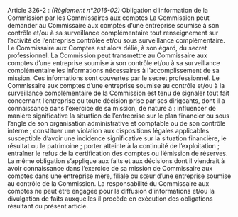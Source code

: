 Article 326-2 : _(Règlement n°2016-02)_ Obligation d’information de la Commission par les Commissaires aux comptes
La Commission peut demander au Commissaire aux comptes d’une entreprise soumise à son contrôle et/ou à sa surveillance complémentaire tout renseignement sur l’activité de l’entreprise contrôlée et/ou sous surveillance complémentaire. Le Commissaire aux Comptes est alors délié, à son égard, du secret professionnel.
La Commission peut transmettre au Commissaire aux comptes d’une entreprise soumise à son contrôle et/ou à sa surveillance complémentaire les informations nécessaires à l’accomplissement de sa mission. Ces informations sont couvertes par le secret professionnel.
Le Commissaire aux comptes d’une entreprise soumise au contrôle et/ou à la surveillance complémentaire de la Commission est tenu de signaler tout fait concernant l’entreprise ou toute décision prise par ses dirigeants, dont il a connaissance dans l’exercice de sa mission, de nature à :
influencer de manière significative la situation de l’entreprise sur le plan financier ou sous l’angle de son organisation administrative et comptable ou de son contrôle interne ;
constituer une violation aux dispositions légales applicables susceptible d’avoir une incidence significative sur la situation financière, le résultat ou le patrimoine ;
porter atteinte à la continuité de l’exploitation ;
entraîner le refus de la certification des comptes ou l’émission de réserves.
La même obligation s’applique aux faits et aux décisions dont il viendrait à avoir connaissance dans l’exercice de sa mission de Commissaire aux comptes dans une entreprise mère, filiale ou sœur d’une entreprise soumise au contrôle de la Commission.
La responsabilité du Commissaire aux comptes ne peut être engagée pour la diffusion d’informations et/ou la divulgation de faits auxquelles il procède en exécution des obligations résultant du présent article.